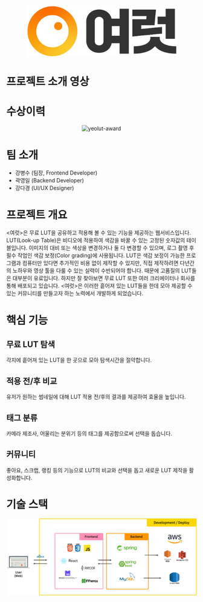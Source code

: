 <p align="center"><img src="https://github.com/YeoLUT/yeolut-front/raw/main/public/logo.svg" alt="yeolut-logo" width="400"/></p>

# 프로젝트 소개 영상
# 수상이력
<p align="center"><img src="https://user-images.githubusercontent.com/31945968/174295994-925554b9-16fb-45f0-a1a9-734982c30996.jpeg" alt="yeolut-award" width="400"/></p>

# 팀 소개
* 강병수 (팀장, Frontend Developer)
* 곽영일 (Backend Developer)
* 강다경 (UI/UX Designer)
# 프로젝트 개요
<여럿>은 무료 LUT을 공유하고 적용해 볼 수 있는 기능을 제공하는 웹서비스입니다.
LUT(Look-up Table)은 비디오에 적용하여 색감을 바꿀 수 있는 고정된 숫자값의 테이블입니다. 이미지의 대비 또는 색상을 변경하거나 둘 다 변경할 수 있으며, 로그 촬영 후 필수 작업인 색감 보정(Color grading)에 사용됩니다.
LUT은 색감 보정이 가능한 프로그램과 컴퓨터만 있다면 추가적인 비용 없이 제작할 수 있지만, 직접 제작하려면 다년간의 노하우와 영상 툴을 다룰 수 있는 실력이 수반되어야 합니다. 때문에 고품질의 LUT들은 대부분이 유료입니다. 하지만 잘 찾아보면 무료 LUT 또한 여러 크리에이터나 회사를 통해 배포되고 있습니다. <여럿>은 이러한 흩어져 있는 LUT들을 한데 모아 제공할 수 있는 커뮤니티를 만들고자 하는 노력에서 개발하게 되었습니다.
# 핵심 기능
## 무료 LUT 탐색
각지에 흩어져 있는 LUT을 한 곳으로 모아 탐색시간을 절약합니다.
## 적용 전/후 비교
유저가 원하는 썸네일에 대해 LUT 적용 전/후의 결과를 제공하여 효율을 높입니다.
## 태그 분류
카메라 제조사, 어울리는 분위기 등의 태그를 제공함으로써 선택을 돕습니다.
## 커뮤니티
좋아요, 스크랩, 랭킹 등의 기능으로 LUT의 비교와 선택을 돕고 새로운 LUT 제작을 활성화합니다.

# 기술 스택
<p align="center"><img src="https://github.com/YeoLUT/.github/blob/main/tech_stack.png?raw=true" alt="yeolut-tech-stack"/></p>

